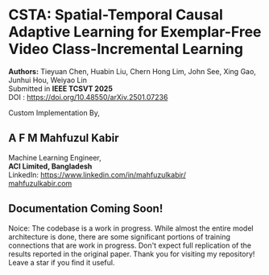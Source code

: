 # CSTA: Spatial-Temporal Causal Adaptive Learning for Exemplar-Free Video Class-Incremental Learning
<b>Authors:</b> Tieyuan Chen, Huabin Liu, Chern Hong Lim, John See, Xing Gao, Junhui Hou, Weiyao Lin <br>
Submitted in <b>IEEE TCSVT 2025</b> <br>
DOI : https://doi.org/10.48550/arXiv.2501.07236

Custom Implementation By,
## A F M Mahfuzul Kabir
Machine Learning Engineer,<br>
<b>ACI Limited, Bangladesh</b><br>
LinkedIn: https://www.linkedin.com/in/mahfuzulkabir/ <br>
<a href="https://www.mahfuzulkabir.com/">mahfuzulkabir.com</a> <br>

## Documentation Coming Soon!

Noice: The codebase is a work in progress. While almost the entire model architecture is done, there are some significant portions of training connections that are work in progress. Don't expect full replication of the results reported in the original paper. Thank you for visiting my repository! Leave a star if you find it useful.